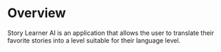 # Overview
Story Learner AI is an application that allows the user to translate their favorite stories into a level suitable for their language level.